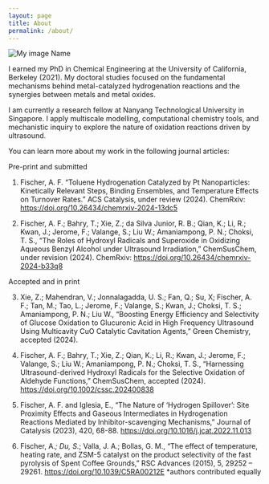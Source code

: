 ```yaml
---
layout: page
title: About
permalink: /about/
---
```


![My image Name]({{site.baseurl}}/assets/images/profile_photo.jpg)

I earned my PhD in Chemical Engineering at the University of California, Berkeley (2021). My doctoral studies focused on the fundamental mechanisms behind metal-catalyzed hydrogenation reactions and the synergies between metals and metal oxides. 

I am currently a research fellow at Nanyang Technological University in Singapore. I apply multiscale modelling, computational chemistry tools, and mechanistic inquiry to explore the nature of oxidation reactions driven by ultrasound. 

You can learn more about my work in the following journal articles:

Pre-print and submitted

1.	Fischer, A. F. “Toluene Hydrogenation Catalyzed by Pt Nanoparticles: Kinetically Relevant Steps, Binding Ensembles, and Temperature Effects on Turnover Rates.” ACS Catalysis, under review (2024). ChemRxiv: https://doi.org/10.26434/chemrxiv-2024-13dc5 


2.	Fischer, A. F.; Bahry, T.; Xie, Z.; da Silva Junior, R. B.; Qian, K.; Li, R.; Kwan, J.; Jerome, F.; Valange, S.; Liu W.; Amaniampong, P. N.; Choksi, T. S., “The Roles of Hydroxyl Radicals and Superoxide in Oxidizing Aqueous Benzyl Alcohol under Ultrasound Irradiation,” ChemSusChem, under revision (2024). ChemRxiv: https://doi.org/10.26434/chemrxiv-2024-b33q8 



Accepted and in print

3.	Xie, Z.; Mahendran, V.; Jonnalagadda, U. S.; Fan, Q.; Su, X; Fischer, A. F.; Tan, M.; Tao, L.; Jerome, F.; Valange, S.; Kwan, J.; Choksi, T. S.; Amaniampong, P. N.;  Liu W., “Boosting Energy Efficiency and Selectivity of Glucose Oxidation to Glucuronic Acid in High Frequency Ultrasound Using Multicavity CuO Catalytic Cavitation Agents,” Green Chemistry, accepted (2024). 


4.	Fischer, A. F.; Bahry, T.; Xie, Z.; Qian, K.; Li, R.; Kwan, J.; Jerome, F.; Valange, S.; Liu W.; Amaniampong, P. N.; Choksi, T. S., “Harnessing Ultrasound-derived Hydroxyl Radicals for the Selective Oxidation of Aldehyde Functions,” ChemSusChem, accepted (2024). https://doi.org/10.1002/cssc.202400838


5.	Fischer, A. F. and Iglesia, E., “The Nature of ‘Hydrogen Spillover’: Site Proximity Effects and Gaseous Intermediates in Hydrogenation Reactions Mediated by Inhibitor-scavenging Mechanisms,” Journal of Catalysis (2023), 420, 68-88. https://doi.org/10.1016/j.jcat.2022.11.013


6.	Fischer, A.*; Du, S.*; Valla, J. A.; Bollas, G. M., “The effect of temperature, heating rate, and ZSM-5 catalyst on the product selectivity of the fast pyrolysis of Spent Coffee Grounds,” RSC Advances (2015), 5, 29252 – 29261. https://doi.org/10.1039/C5RA00212E
*authors contributed equally
